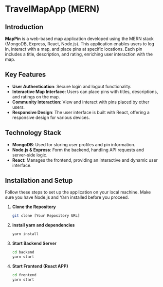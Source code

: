 # TravelMapApp (MERN)

## Introduction
**MapPin** is a web-based map application developed using the MERN stack (MongoDB, Express, React, Node.js). This application enables users to log in, interact with a map, and place pins at specific locations. Each pin includes a title, description, and rating, enriching user interaction with the map.

## Key Features
- **User Authentication**: Secure login and logout functionality.
- **Interactive Map Interface**: Users can place pins with titles, descriptions, and ratings on the map.
- **Community Interaction**: View and interact with pins placed by other users.
- **Responsive Design**: The user interface is built with React, offering a responsive design for various devices.

## Technology Stack
- **MongoDB**: Used for storing user profiles and pin information.
- **Node.js & Express**: Form the backend, handling API requests and server-side logic.
- **React**: Manages the frontend, providing an interactive and dynamic user interface.

## Installation and Setup
Follow these steps to set up the application on your local machine. Make sure you have Node.js and Yarn installed before you proceed.

1. **Clone the Repository**
   ```bash
   git clone [Your Repository URL]
2. **install yarn and dependencies**  
   ```bash
   yarn install
3. **Start Backend Server**
   ```bash
   cd backend
   yarn start
4. **Start Frontend (React APP)**
   ```bash
   cd frontend
   yarn start 
   
